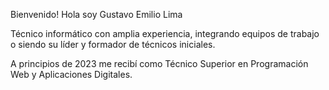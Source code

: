 Bienvenido!
Hola soy Gustavo Emilio Lima

Técnico informático con amplia experiencia, integrando equipos de trabajo o
siendo su líder y formador de técnicos iniciales.

A principios de 2023 me recibí como Técnico Superior en Programación Web y Aplicaciones Digitales.
